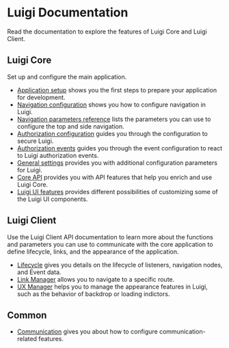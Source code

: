# Luigi Documentation

Read the documentation to explore the features of Luigi Core and Luigi Client.

## Luigi Core

Set up and configure the main application.

* [Application setup](application-setup.md) shows you the first steps to prepare your application for development.
* [Navigation configuration](navigation-configuration.md) shows you how to configure navigation in Luigi.
* [Navigation parameters reference](navigation-parameters-reference.md) lists the parameters you can use to configure the top and side navigation.
* [Authorization configuration](authorization-configuration.md) guides you through the configuration to secure Luigi.
* [Authorization events](authorization-events.md) guides you through the event configuration to react to Luigi authorization events.
* [General settings](general-settings.md) provides you with additional configuration parameters for Luigi.
* [Core API](luigi-core-api.md) provides you with API features that help you enrich and use Luigi Core.
* [Luigi UI features](luigi-ux-features.md) provides different possibilities of customizing some of the Luigi UI components.


## Luigi Client

Use the Luigi Client API documentation to learn more about the functions and parameters you can use to communicate with the core application to define lifecycle, links, and the appearance of the application.

* [Lifecycle](luigi-client-api.md#lifecycle) gives you details on the lifecycle of listeners, navigation nodes, and Event data.
* [Link Manager](luigi-client-api.md#linkmanager) allows you to navigate to a specific route. 
* [UX Manager](luigi-client-api.md#uxmanager) helps you to manage the appearance features in Luigi, such as the behavior of backdrop or loading indictors.

## Common
* [Communication](communication.md) gives you about how to configure communication-related features.
